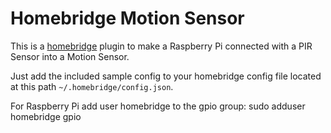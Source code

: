 # Homebridge Motion Sensor

This is a [homebridge](https://github.com/nfarina/homebridge) plugin to make a Raspberry Pi connected with a PIR Sensor into a Motion Sensor.

Just add the included sample config to your homebridge config file located at this path `~/.homebridge/config.json`.

For Raspberry Pi add user homebridge to the gpio group: sudo adduser homebridge gpio
